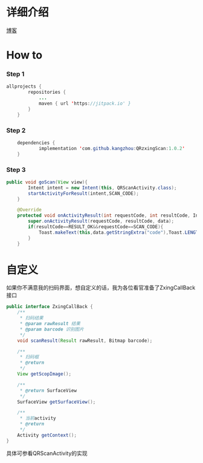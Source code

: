 # 详细介绍
[博客](https://www.jianshu.com/p/d10e147a2709)
# How to
### Step 1
```java 
allprojects {
		repositories {
			...
			maven { url 'https://jitpack.io' }
		}
	}
```
### Step 2
```java 
	dependencies {
	        implementation 'com.github.kangzhou:QRzxingScan:1.0.2'
	}
```
### Step 3
```java 
public void goScan(View view){
        Intent intent = new Intent(this, QRScanActivity.class);
        startActivityForResult(intent,SCAN_CODE);
    }

    @Override
    protected void onActivityResult(int requestCode, int resultCode, Intent data) {
        super.onActivityResult(requestCode, resultCode, data);
        if(resultCode==RESULT_OK&&requestCode==SCAN_CODE){
            Toast.makeText(this,data.getStringExtra("code"),Toast.LENGTH_SHORT).show();
        }
    }
```

# 自定义
如果你不满意我的扫码界面，想自定义的话，我为各位看官准备了ZxingCallBack接口
```java 
public interface ZxingCallBack {
    /**
     * 扫码结果
     * @param rawResult 结果
     * @param barcode 识别图片
     */
    void scanResult(Result rawResult, Bitmap barcode);

    /**
     * 扫码框
     * @return
     */
    View getScopImage();

    /**
     * @return SurfaceView
     */
    SurfaceView getSurfaceView();

    /**
     * 当前activity
     * @return
     */
    Activity getContext();
}
```
具体可参看QRScanActivity的实现
